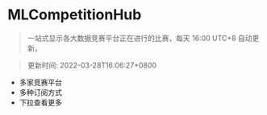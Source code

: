 # MLCompetitionHub

> 一站式显示各大数据竞赛平台正在进行的比赛，每天 16:00 UTC+8 自动更新。
  
> 更新时间: 2022-03-28T16:06:27+0800 

* 多家竞赛平台
* 多种订阅方式
* 下拉查看更多